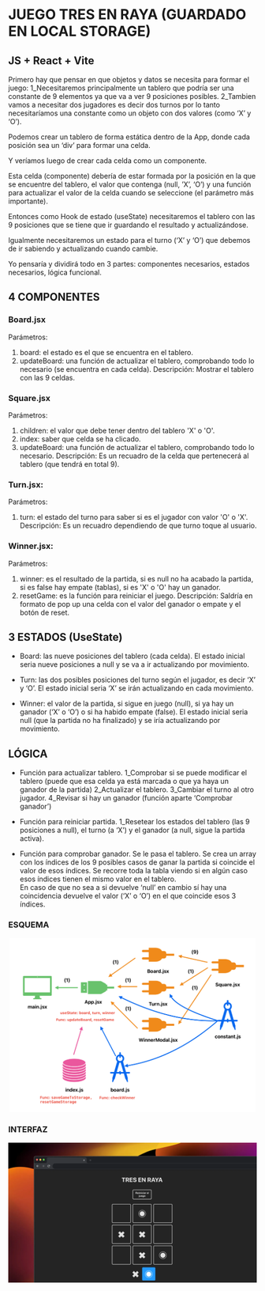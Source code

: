 
# JUEGO TRES EN RAYA (GUARDADO EN LOCAL STORAGE)

## JS + React + Vite

Primero hay que pensar en que objetos y datos se necesita para formar el juego:
1_Necesitaremos principalmente un tablero que podría ser una constante de 9 elementos ya que va a ver 9 posiciones posibles.
2_Tambien vamos a necesitar dos jugadores es decir dos turnos por lo tanto necesitaríamos una constante como un objeto con dos valores (como ‘X’ y ‘O’).

Podemos crear un tablero de forma estática dentro de la App, donde cada posición sea un ‘div’ para formar una celda.

Y veríamos luego de crear cada celda como un componente.

Esta celda (componente) debería de estar formada por la posición en la que se encuentre del tablero,  el valor que contenga (null, ’X’, ‘O’) y una función para actualizar el valor de la celda cuando se seleccione (el parámetro más importante).

Entonces como Hook de estado (useState) necesitaremos el tablero con las 9 posiciones que se tiene que ir guardando el resultado y actualizándose.

Igualmente necesitaremos un estado para el turno (‘X’ y ‘O’) que debemos de ir sabiendo y actualizando cuando cambie.

Yo pensaría y dividirá todo en 3 partes: componentes necesarios, estados necesarios, lógica funcional.

## 4 COMPONENTES
 
### Board.jsx 
Parámetros:
1. board: el estado es el que se encuentra en el tablero.
2. updateBoard: una función de actualizar el tablero, comprobando todo lo necesario (se encuentra en cada celda).
Descripción:
Mostrar el tablero con las 9 celdas.

### Square.jsx
Parámetros:
1. children: el valor que debe tener dentro del tablero 'X' o 'O'.
2. index: saber que celda se ha clicado.
3. updateBoard: una función de actualizar el tablero, comprobando todo lo necesario.
Descripción:
Es un recuadro de la celda que pertenecerá al tablero (que tendrá en total 9).

### Turn.jsx:
Parámetros:
1. turn: el estado del turno para saber si es el jugador con valor 'O' o 'X'.
Descripción:
Es un recuadro dependiendo de que turno toque al usuario.

### Winner.jsx: 
Parámetros:
1. winner: es el resultado de la partida, si es null no ha acabado la partida, si es false hay empate (tablas), si es 'X' o 'O' hay un ganador.
2. resetGame: es la función para reiniciar el juego.
Descripción:
Saldría en formato de pop up una celda con el valor del ganador o empate y el botón de reset.

## 3 ESTADOS (UseState)
- Board: las nueve posiciones del tablero (cada celda). 
El estado inicial seria nueve posiciones a null y se va a ir actualizando por movimiento.

- Turn: las dos posibles posiciones del turno según el jugador, es decir ‘X’ y ‘O’.
El estado inicial seria ‘X’ se irán actualizando en cada movimiento.

- Winner: el valor de la partida, si sigue en juego (null), si ya hay un ganador (‘X’ o ‘O’) o si ha habido empate (false).
El estado inicial seria null (que la partida no ha finalizado) y se iría actualizando por movimiento.

## LÓGICA
- Función para actualizar tablero.
1_Comprobar si se puede modificar el tablero (puede que esa celda ya está marcada o que ya haya un ganador de la partida)
2_Actualizar el tablero.
3_Cambiar el turno al otro jugador.
4_Revisar si hay un ganador (función aparte ‘Comprobar ganador’)

- Función para reiniciar partida.
1_Resetear los estados del tablero (las 9 posiciones a null), el turno (a ‘X’) y el ganador (a null, sigue la partida activa).

- Función para comprobar ganador.
Se le pasa el tablero.
Se crea un array con los índices de los 9 posibles casos de ganar la partida si coincide el valor de esos índices. Se recorre toda la tabla viendo si en algún caso esos índices tienen el mismo valor en el tablero.  
En caso de que no sea a si devuelve ‘null’ en cambio sí hay una coincidencia devuelve el valor (‘X’ o ‘O’) en el que coincide esos 3 índices.

### ESQUEMA 
<div align="center">
  <img src="./public/esquema.png" alt="Esquema del proyecto" width="500"/>
</div>

### INTERFAZ 
<div align="center">
  <img src="./public/2-tres-en-raya.webp" alt="Interfaz del proyecto" width="800"/>
</div>
